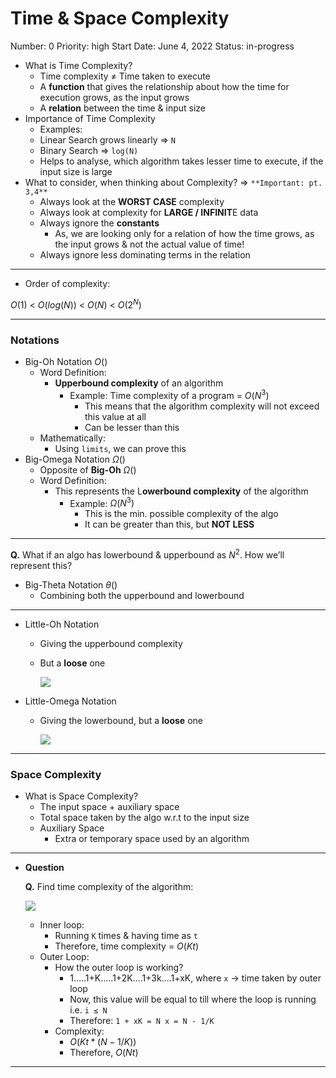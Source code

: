 # Time & Space Complexity

Number: 0
Priority: high
Start Date: June 4, 2022
Status: in-progress

- What is Time Complexity?
    - Time complexity ≠ Time taken to execute
    - A **function** that gives the relationship about how the time for execution grows, as the input grows
    - A **relation** between the time & input size
- Importance of Time Complexity
    - Examples:
    - Linear Search grows linearly ⇒ `N`
    - Binary Search ⇒ `log(N)`
    - Helps to analyse, which algorithm takes lesser time to execute, if the input size is large
- What to consider, when thinking about Complexity? ⇒ `**Important: pt. 3,4**`
    - Always look at the **WORST CASE** complexity
    - Always look at complexity for **LARGE / INFINIT**E data
    - Always ignore the **constants**
        - As, we are looking only for a relation of how the time grows, as the input grows & not the actual value of time!
    - Always ignore less dominating terms in the relation

---

- Order of complexity:

$`O(1)`$ < $`O(log(N))`$ < $`O(N)`$ < $`O(2^N)`$

---

### Notations

- Big-Oh Notation $`O()`$
    - Word Definition:
        - **Upperbound complexity** of an algorithm
            - Example: Time complexity of a program =  $`O(N^3)`$
                - This means that the algorithm complexity will not exceed this value at all
                - Can be lesser than this
    - Mathematically:
        - Using `limits`, we can prove this
- Big-Omega Notation $`Ω()`$
    - Opposite of **Big-Oh** $`Ω()`$
    - Word Definition:
        - This represents the L**owerbound complexity** of the algorithm
            - Example: $`Ω(N^3)`$
                - This is the min. possible complexity of the algo
                - It can be greater than this, but **NOT LESS**

---

**Q.** What if an algo has lowerbound & upperbound as $`N^2`$. How we’ll represent this?

- Big-Theta Notation $`θ()`$
    - Combining both the upperbound and lowerbound

---

- Little-Oh Notation
    - Giving the upperbound complexity
    - But a **loose** one
        
        ![](https://i.imgur.com/gWNnYqr.png)
        
    
- Little-Omega Notation
    - Giving the lowerbound, but a **loose** one
        
        ![](https://i.imgur.com/9ZzHhNn.png)
        
    

---

### Space Complexity

- What is Space Complexity?
    - The input space + auxiliary space
    - Total space taken by the algo w.r.t to the input size
    - Auxiliary Space
        - Extra or temporary space used by an algorithm
    

---

- **Question**
    
    **Q.** Find time complexity of the algorithm:
    
    ![](https://i.imgur.com/oScXLbA.png)
    
    - Inner loop:
        - Running `K` times & having time as `t`
        - Therefore, time complexity = $`O(Kt)`$
    - Outer Loop:
        - How the outer loop is working?
            - 1…..1+K…..1+2K….1+3k….1+xK, where `x` → time taken by outer loop
            - Now, this value will be equal to till where the loop is running i.e. `i ≤ N`
            - Therefore:
            `1 + xK = N
            x = N - 1/K`
        - Complexity:
            - $`O(Kt * (N-1/K))`$
            - Therefore, $`O(Nt)`$

---